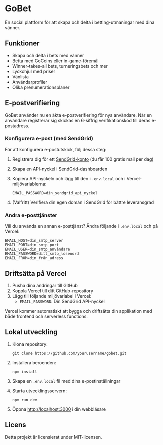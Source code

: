 # GoBet

En social plattform för att skapa och delta i betting-utmaningar med dina vänner.

## Funktioner

- Skapa och delta i bets med vänner
- Betta med GoCoins eller in-game-föremål
- Winner-takes-all bets, turneringsbets och mer
- Lyckohjul med priser
- Vänlista
- Användarprofiler
- Olika prenumerationsplaner

## E-postverifiering

GoBet använder nu en äkta e-postverifiering för nya användare. När en användare registrerar sig skickas en 6-siffrig verifikationskod till deras e-postadress.

### Konfigurera e-post (med SendGrid)

För att konfigurera e-postutskick, följ dessa steg:

1. Registrera dig för ett [SendGrid-konto](https://sendgrid.com/) (du får 100 gratis mail per dag)
2. Skapa en API-nyckel i SendGrid-dashboarden
3. Kopiera API-nyckeln och lägg till den i `.env.local` och i Vercel-miljövariablerna:
   ```
   EMAIL_PASSWORD=din_sendgrid_api_nyckel
   ```

4. (Valfritt) Verifiera din egen domän i SendGrid för bättre leveransgrad

### Andra e-posttjänster

Vill du använda en annan e-posttjänst? Ändra följande i `.env.local` och på Vercel:

```
EMAIL_HOST=din_smtp_server
EMAIL_PORT=din_smtp_port
EMAIL_USER=din_smtp_användare
EMAIL_PASSWORD=ditt_smtp_lösenord
EMAIL_FROM=din_från_adress
```

## Driftsätta på Vercel

1. Pusha dina ändringar till GitHub
2. Koppla Vercel till ditt GitHub-repository
3. Lägg till följande miljövariabel i Vercel:
   - `EMAIL_PASSWORD`: Din SendGrid API-nyckel

Vercel kommer automatiskt att bygga och driftsätta din applikation med både frontend och serverless functions.

## Lokal utveckling

1. Klona repository:
   ```
   git clone https://github.com/yourusername/gobet.git
   ```

2. Installera beroenden:
   ```
   npm install
   ```

3. Skapa en `.env.local` fil med dina e-postinställningar

4. Starta utvecklingsservern:
   ```
   npm run dev
   ```

5. Öppna [http://localhost:3000](http://localhost:3000) i din webbläsare

## Licens

Detta projekt är licensierat under MIT-licensen. 